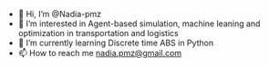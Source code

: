 - 👋 Hi, I’m @Nadia-pmz
- 👀 I’m interested in Agent-based simulation, machine leaning and optimization in transportation and logistics
- 🌱 I’m currently learning Discrete time ABS in Python
- 📫 How to reach me nadia.pmz@gmail.com

<!---
Nadia-pmz/Nadia-pmz is a ✨ special ✨ repository because its `README.md` (this file) appears on your GitHub profile.
You can click the Preview link to take a look at your changes.
--->
